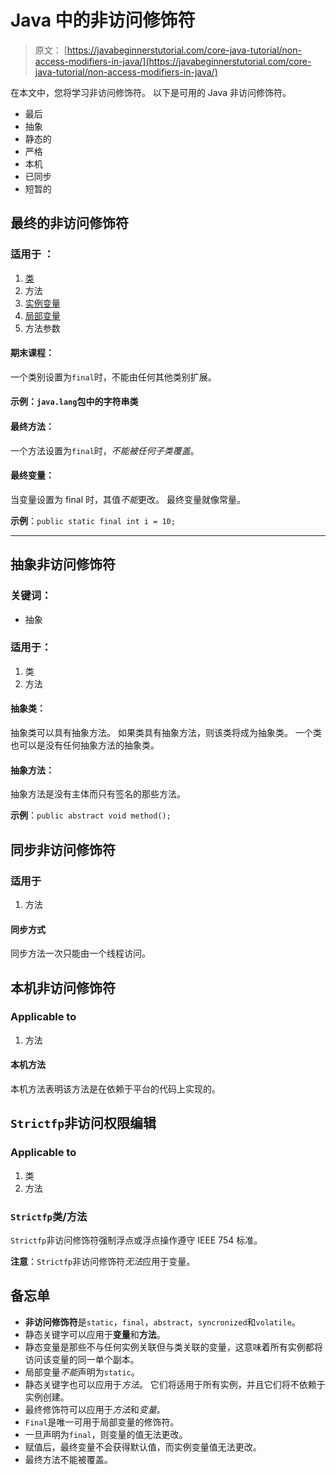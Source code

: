 # Java 中的非访问修饰符

> 原文： [https://javabeginnerstutorial.com/core-java-tutorial/non-access-modifiers-in-java/](https://javabeginnerstutorial.com/core-java-tutorial/non-access-modifiers-in-java/)

在本文中，您将学习非访问修饰符。 以下是可用的 Java 非访问修饰符。

*   最后
*   抽象
*   静态的
*   严格
*   本机
*   已同步
*   短暂的

## 最终的非访问修饰符

### 适用于 ：

1.  [类](https://javabeginnerstutorial.com/core-java-tutorial/java-class-object-tutorial/)
2.  方法
3.  [实例变量](https://javabeginnerstutorial.com/core-java-tutorial/instance-variable-java/)
4.  [局部变量](https://javabeginnerstutorial.com/core-java-tutorial/local-variable-in-java/)
5.  方法参数

#### 期末课程：

一个类别设置为`final`时，不能由任何其他类别扩展。

#### 示例：`java.lang`包中的字符串类

#### 最终方法：

一个方法设置为`final`时，*不能被任何子类覆盖*。

#### 最终变量：

当变量设置为 final 时，其值*不能*更改。 最终变量就像常量。

**示例**：`public static final int i = 10;`

* * *

## 抽象非访问修饰符

### 关键词：

*   抽象

### 适用于：

1.  类
2.  方法

#### 抽象类：

抽象类可以具有抽象方法。 如果类具有抽象方法，则该类将成为抽象类。 一个类也可以是没有任何抽象方法的抽象类。

#### 抽象方法：

抽象方法是没有主体而只有签名的那些方法。

**示例**：`public abstract void method();`

## 同步非访问修饰符

### 适用于

1.  方法

#### 同步方式

同步方法一次只能由一个线程访问。

## 本机非访问修饰符

### Applicable to

1.  方法

#### 本机方法

本机方法表明该方法是在依赖于平台的代码上实现的。

## `Strictfp`非访问权限编辑

### Applicable to

1.  类
2.  方法

### `Strictfp`类/方法

`Strictfp`非访问修饰符强制浮点或浮点操作遵守 IEEE 754 标准。

**注意**：`Strictfp`非访问修饰符*无法*应用于变量。

## 备忘单

*   **非访问修饰符**是`static`，`final`，`abstract`，`syncronized`和`volatile`。
*   静态关键字可以应用于**变量**和**方法**。
*   静态变量是那些不与任何实例关联但与类关联的变量，这意味着所有实例都将访问该变量的同一单个副本。
*   局部变量*不能*声明为`static`。
*   静态关键字也可以应用于*方法*。 它们将适用于所有实例，并且它们将不依赖于实例创建。
*   最终修饰符可以应用于*方法*和*变量*。
*   `Final`是唯一可用于局部变量的修饰符。
*   一旦声明为`final`，则变量的值无法更改。
*   赋值后，最终变量不会获得默认值，而实例变量值无法更改。
*   最终方法不能被覆盖。

